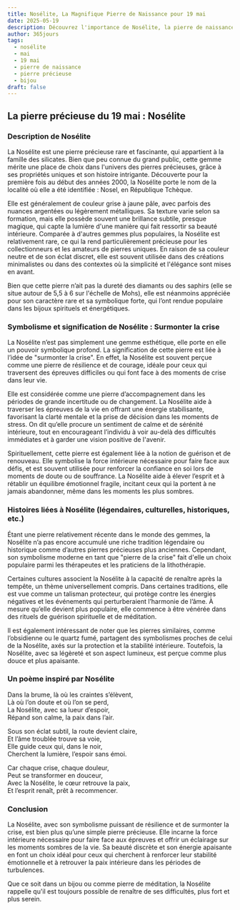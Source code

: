 ```yaml
---
title: Nosélite, La Magnifique Pierre de Naissance pour 19 mai
date: 2025-05-19
description: Découvrez l'importance de Nosélite, la pierre de naissance du 19 mai qui symbolise Surmonter la crise. Laissez sa beauté et sa signification illuminer votre journée.
author: 365jours
tags:
  - nosélite
  - mai
  - 19 mai
  - pierre de naissance
  - pierre précieuse
  - bijou
draft: false
---
```




## La pierre précieuse du 19 mai : Nosélite

### Description de Nosélite

La Nosélite est une pierre précieuse rare et fascinante, qui appartient à la famille des silicates. Bien que peu connue du grand public, cette gemme mérite une place de choix dans l'univers des pierres précieuses, grâce à ses propriétés uniques et son histoire intrigante. Découverte pour la première fois au début des années 2000, la Nosélite porte le nom de la localité où elle a été identifiée : Nosel, en République Tchèque.

Elle est généralement de couleur grise à jaune pâle, avec parfois des nuances argentées ou légèrement métalliques. Sa texture varie selon sa formation, mais elle possède souvent une brillance subtile, presque magique, qui capte la lumière d'une manière qui fait ressortir sa beauté intérieure. Comparée à d'autres gemmes plus populaires, la Nosélite est relativement rare, ce qui la rend particulièrement précieuse pour les collectionneurs et les amateurs de pierres uniques. En raison de sa couleur neutre et de son éclat discret, elle est souvent utilisée dans des créations minimalistes ou dans des contextes où la simplicité et l'élégance sont mises en avant.

Bien que cette pierre n’ait pas la dureté des diamants ou des saphirs (elle se situe autour de 5,5 à 6 sur l'échelle de Mohs), elle est néanmoins appréciée pour son caractère rare et sa symbolique forte, qui l’ont rendue populaire dans les bijoux spirituels et énergétiques.

### Symbolisme et signification de Nosélite : Surmonter la crise

La Nosélite n’est pas simplement une gemme esthétique, elle porte en elle un pouvoir symbolique profond. La signification de cette pierre est liée à l’idée de "surmonter la crise". En effet, la Nosélite est souvent perçue comme une pierre de résilience et de courage, idéale pour ceux qui traversent des épreuves difficiles ou qui font face à des moments de crise dans leur vie.

Elle est considérée comme une pierre d’accompagnement dans les périodes de grande incertitude ou de changement. La Nosélite aide à traverser les épreuves de la vie en offrant une énergie stabilisante, favorisant la clarté mentale et la prise de décision dans les moments de stress. On dit qu’elle procure un sentiment de calme et de sérénité intérieure, tout en encourageant l’individu à voir au-delà des difficultés immédiates et à garder une vision positive de l'avenir.

Spirituellement, cette pierre est également liée à la notion de guérison et de renouveau. Elle symbolise la force intérieure nécessaire pour faire face aux défis, et est souvent utilisée pour renforcer la confiance en soi lors de moments de doute ou de souffrance. La Nosélite aide à élever l’esprit et à rétablir un équilibre émotionnel fragile, incitant ceux qui la portent à ne jamais abandonner, même dans les moments les plus sombres.

### Histoires liées à Nosélite (légendaires, culturelles, historiques, etc.)

Étant une pierre relativement récente dans le monde des gemmes, la Nosélite n’a pas encore accumulé une riche tradition légendaire ou historique comme d’autres pierres précieuses plus anciennes. Cependant, son symbolisme moderne en tant que "pierre de la crise" fait d'elle un choix populaire parmi les thérapeutes et les praticiens de la lithothérapie.

Certaines cultures associent la Nosélite à la capacité de renaître après la tempête, un thème universellement compris. Dans certaines traditions, elle est vue comme un talisman protecteur, qui protège contre les énergies négatives et les événements qui perturberaient l’harmonie de l’âme. À mesure qu’elle devient plus populaire, elle commence à être vénérée dans des rituels de guérison spirituelle et de méditation.

Il est également intéressant de noter que les pierres similaires, comme l’obsidienne ou le quartz fumé, partagent des symbolismes proches de celui de la Nosélite, axés sur la protection et la stabilité intérieure. Toutefois, la Nosélite, avec sa légèreté et son aspect lumineux, est perçue comme plus douce et plus apaisante.

### Un poème inspiré par Nosélite

Dans la brume, là où les craintes s’élèvent,  
Là où l’on doute et où l’on se perd,  
La Nosélite, avec sa lueur d’espoir,  
Répand son calme, la paix dans l’air.

Sous son éclat subtil, la route devient claire,  
Et l’âme troublée trouve sa voie,  
Elle guide ceux qui, dans le noir,  
Cherchent la lumière, l’espoir sans émoi.

Car chaque crise, chaque douleur,  
Peut se transformer en douceur,  
Avec la Nosélite, le cœur retrouve la paix,  
Et l’esprit renaît, prêt à recommencer.

### Conclusion

La Nosélite, avec son symbolisme puissant de résilience et de surmonter la crise, est bien plus qu’une simple pierre précieuse. Elle incarne la force intérieure nécessaire pour faire face aux épreuves et offrir un éclairage sur les moments sombres de la vie. Sa beauté discrète et son énergie apaisante en font un choix idéal pour ceux qui cherchent à renforcer leur stabilité émotionnelle et à retrouver la paix intérieure dans les périodes de turbulences.

Que ce soit dans un bijou ou comme pierre de méditation, la Nosélite rappelle qu'il est toujours possible de renaître de ses difficultés, plus fort et plus serein.